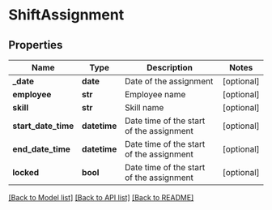 # ShiftAssignment

## Properties
Name | Type | Description | Notes
------------ | ------------- | ------------- | -------------
**_date** | **date** | Date of the assignment | [optional] 
**employee** | **str** | Employee name | [optional] 
**skill** | **str** | Skill name | [optional] 
**start_date_time** | **datetime** | Date time of the start of the assignment | [optional] 
**end_date_time** | **datetime** | Date time of the start of the assignment | [optional] 
**locked** | **bool** | Date time of the start of the assignment | [optional] 

[[Back to Model list]](../README.md#documentation-for-models) [[Back to API list]](../README.md#documentation-for-api-endpoints) [[Back to README]](../README.md)

